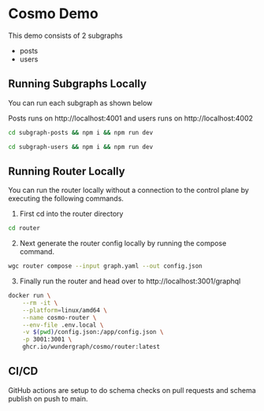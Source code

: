 # Cosmo Demo

This demo consists of 2 subgraphs

- posts
- users

## Running Subgraphs Locally

You can run each subgraph as shown below

Posts runs on http://localhost:4001 and users runs on http://localhost:4002

```bash
cd subgraph-posts && npm i && npm run dev
```

```bash
cd subgraph-users && npm i && npm run dev
```

## Running Router Locally

You can run the router locally without a connection to the control plane by executing the following commands.

1. First cd into the router directory

```bash
cd router
```

2. Next generate the router config locally by running the compose command.

```bash
wgc router compose --input graph.yaml --out config.json
```

3. Finally run the router and head over to http://localhost:3001/graphql

```bash
docker run \
    --rm -it \
    --platform=linux/amd64 \
    --name cosmo-router \
    --env-file .env.local \
    -v $(pwd)/config.json:/app/config.json \
    -p 3001:3001 \
    ghcr.io/wundergraph/cosmo/router:latest
```

## CI/CD

GitHub actions are setup to do schema checks on pull requests and schema publish on push to main.
